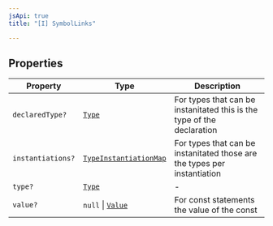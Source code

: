 ```yaml
---
jsApi: true
title: "[I] SymbolLinks"

---
```

## Properties

| Property | Type | Description |
| ------ | ------ | ------ |
| `declaredType?` | [`Type`](../type-aliases/Type.md) | For types that can be instanitated this is the type of the declaration |
| `instantiations?` | [`TypeInstantiationMap`](TypeInstantiationMap.md) | For types that can be instanitated those are the types per instantiation |
| `type?` | [`Type`](../type-aliases/Type.md) | - |
| `value?` | `null` \| [`Value`](../type-aliases/Value.md) | For const statements the value of the const |
